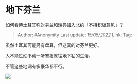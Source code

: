 # 地下芬兰
[如何看待土耳其称对芬兰和瑞典加入北约「不持积极意见」？](https://www.zhihu.com/question/532838771/answer/2486158471)

> Author: #Anonymity 
> Last update: *15/05/2022* 
> Link:
> Tag: 

虽然土耳其可能另有盘算，但这真的对芬兰更好。

人不能过动不动一听警报就往地下钻的生活。

不管这些地洞有多豪华都不行。

![](https://pic1.zhimg.com/50/v2-afd5b83d52e80d1b650506f4b9ae3429_720w.jpg?source=1940ef5c)